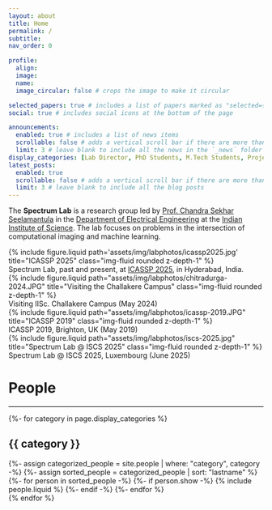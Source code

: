 ```yaml
---
layout: about
title: Home
permalink: /
subtitle:
nav_order: 0

profile:
  align:
  image:
  name:
  image_circular: false # crops the image to make it circular

selected_papers: true # includes a list of papers marked as "selected={true}"
social: true # includes social icons at the bottom of the page

announcements:
  enabled: true # includes a list of news items
  scrollable: false # adds a vertical scroll bar if there are more than 3 news items
  limit: 3 # leave blank to include all the news in the `_news` folder
display_categories: [Lab Director, PhD Students, M.Tech Students, Project Associates]
latest_posts:
  enabled: true
  scrollable: false # adds a vertical scroll bar if there are more than 3 new posts items
  limit: 3 # leave blank to include all the blog posts
---
```


The **Spectrum Lab**
is a research group led by [Prof. Chandra Sekhar Seelamantula](https://ee.iisc.ac.in/chandra-sekhar-seelamantula/) in the [Department of Electrical Engineering](https://ee.iisc.ac.in/) at the [Indian Institute of Science](https://iisc.ac.in/). The lab focuses on problems in the intersection of computational imaging and machine learning.

<div class="row">
    <div class="col-sm mt-3 mt-md-0">
        {% include figure.liquid path='assets/img/labphotos/icassp2025.jpg' title="ICASSP 2025" class="img-fluid rounded z-depth-1" %}
    </div>
</div>
<div class="caption">
    Spectrum Lab, past and present, at <a href="https://2025.ieeeicassp.org/">ICASSP 2025</a>, in Hyderabad, India.
</div>

<div class="row align-items-center">
    <div class="col-sm mt-3 mt-md-0">
        {% include figure.liquid path="assets/img/labphotos/chitradurga-2024.JPG" title="Visiting the Challakere Campus" class="img-fluid rounded z-depth-1" %}
        <div class="caption">
            Visiting IISc. Challakere Campus (May 2024)
        </div>
    </div>
    <div class="col-sm">
    <div class="col-sm mt-3 mt-md-0">
        {% include figure.liquid path="assets/img/labphotos/icassp-2019.JPG" title="ICASSP 2019" class="img-fluid rounded z-depth-1" %}
        <div class="caption">
            ICASSP 2019, Brighton, UK (May 2019)
        </div>
    </div>
    <div class="col-sm mt-3 mt-md-0">
        {% include figure.liquid path="assets/img/labphotos/iscs-2025.jpg" title="Spectrum Lab @ ISCS 2025" class="img-fluid rounded z-depth-1" %}
        <div class="caption">
            Spectrum Lab @ ISCS 2025, Luxembourg (June 2025)
        </div>
    </div>
    </div>
</div>

# People
<hr style="border-top: 1px solid #bbb;">

<!-- pages/people.md -->
<div class="people">
  <!-- Display categorized people except Alumni -->
  {%- for category in page.display_categories %}
      <h2 class="category">{{ category }}</h2>
      {%- assign categorized_people = site.people | where: "category", category -%}
      {%- assign sorted_people = categorized_people | sort: "lastname" %}
      <!-- Generate cards for each person -->
      <div class="grid">
        {%- for person in sorted_people -%}
          {%- if person.show -%}
            {% include people.liquid %}
          {%- endif -%}
        {%- endfor %}
      </div>
  {% endfor %}
</div>
